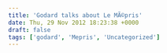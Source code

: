 ```yaml
---
title: 'Godard talks about Le MÃ©pris'
date: Thu, 29 Nov 2012 18:23:38 +0000
draft: false
tags: ['godard', 'Mepris', 'Uncategorized']
---
```


